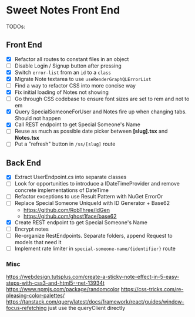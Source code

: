 # Sweet Notes Front End

TODOs:

## Front End

- [x] Refactor all routes to constant files in an object
- [ ] Disable Login / Signup button after pressing
- [x] Switch `error-list` from an `id` to a `class`
- [x] Migrate Note textarea to use `useRenderGraphQLErrorList`
- [ ] Find a way to refactor CSS into more concise way
- [x] Fix initial loading of Notes not showing
- [ ] Go through CSS codebase to ensure font sizes are set to rem and not to em
- [x] Query SpecialSomeoneForUser and Notes fire up when changing tabs. Should not happen
- [x] Call REST endpoint to get Special Someone's Name
- [ ] Reuse as much as possible date picker between **[slug].tsx** and **Notes.tsx**
- [ ] Put a "refresh" button in `/ss/[slug]` route

## Back End

- [x] Extract UserEndpoint.cs into separate classes
- [ ] Look for opportunities to introduce a IDateTimeProvider and remove concrete implementations of DateTime
- [ ] Refactor exceptions to use Result Pattern with NuGet ErrorOr
- [ ] Replace Special Someone UniqueId with ID Generator + Base62
	- https://github.com/RobThree/IdGen
	- https://github.com/ghost1face/base62
- [x] Create REST endpoint to get Special Someone's Name
- [ ] Encrypt notes
- [ ] Re-organize RestEndpoints. Separate folders, append Request to models that need it
- [ ] Implement rate limiter in `special-someone-name/{identifier}` route

### Misc

https://webdesign.tutsplus.com/create-a-sticky-note-effect-in-5-easy-steps-with-css3-and-html5--net-13934t
https://www.npmjs.com/package/randomcolor
https://css-tricks.com/re-pleasing-color-palettes/
https://tanstack.com/query/latest/docs/framework/react/guides/window-focus-refetching
just use the queryClient directly
